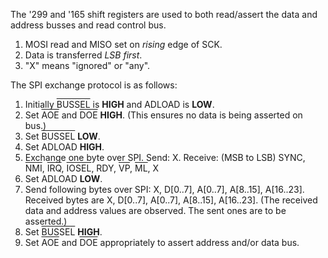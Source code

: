 The '299 and '165 shift registers are used to both read/assert the data and
address busses and read control bus.

1. MOSI read and MISO set on *rising* edge of SCK.
2. Data is transferred *LSB first*.
3. "X" means "ignored" or "any".

The SPI exchange protocol is as follows:

1. Initially <span style="text-decoration: overline">BUSSEL</span> is **HIGH**
   and ADLOAD is **LOW**.
2. Set <span style="text-decoration: overline">AOE</span> and
   <span style="text-decoration: overline">DOE</span> **HIGH**. (This ensures no
   data is being asserted on bus.)
3. Set <span style="text-decoration: overline">BUSSEL</span> **LOW**.
4. Set ADLOAD **HIGH**.
5. Exchange one byte over SPI. Send: X. Receive: (MSB to LSB) SYNC,
   <span style="text-decoration: overline">NMI</span>,
   <span style="text-decoration: overline">IRQ</span>,
   <span style="text-decoration: overline">IOSEL</span>,
   RDY, <span style="text-decoration: overline">VP</span>,
   <span style="text-decoration: overline">ML</span>,
   X
6. Set ADLOAD **LOW**.
7. Send following bytes over SPI: X, D[0..7], A[0..7], A[8..15],
   A[16..23]. Received bytes are X, D[0..7], A[0..7], A[8..15], A[16..23]. (The
   received data and address values are observed. The sent ones are to be
   asserted.)
8. Set <span style="text-decoration: overline">BUSSEL</span> **HIGH**.
9. Set <span style="text-decoration: overline">AOE</span> and
   <span style="text-decoration: overline">DOE</span> appropriately to assert
   address and/or data bus.

